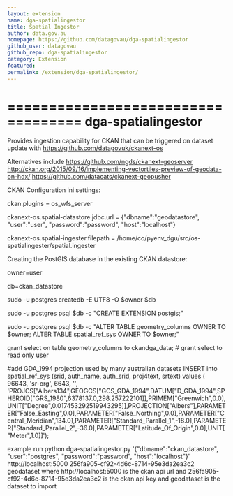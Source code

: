 ```yaml
---
layout: extension
name: dga-spatialingestor
title: Spatial Ingestor
author: data.gov.au
homepage: https://github.com/datagovau/dga-spatialingestor
github_user: datagovau
github_repo: dga-spatialingestor
category: Extension
featured: 
permalink: /extension/dga-spatialingestor/
---
```



===================================
dga-spatialingestor
===================================

Provides ingestion capability for CKAN that can be triggered on dataset update with https://github.com/datagovuk/ckanext-os

Alternatives include https://github.com/ngds/ckanext-geoserver http://ckan.org/2015/09/16/implementing-vectortiles-preview-of-geodata-on-hdx/ https://github.com/datacats/ckanext-geopusher


CKAN Configuration ini settings:

  ckan.plugins = os_wfs_server

  ckanext-os.spatial-datastore.jdbc.url = {"dbname":"geodatastore", "user":"user", "password":"password", "host":"localhost"}

  ckanext-os.spatial-ingester.filepath = /home/co/pyenv_dgu/src/os-spatialingester/spatial.ingester

Creating the PostGIS database in the existing CKAN datastore:

  owner=user

  db=ckan_datastore

  sudo -u postgres createdb -E UTF8 -O $owner $db

  sudo -u postgres psql $db -c "CREATE EXTENSION postgis;"

  sudo -u postgres psql $db -c "ALTER TABLE geometry_columns OWNER TO $owner; ALTER TABLE spatial_ref_sys OWNER TO $owner;"

  grant select on table geometry_columns to ckandga_data; # grant select to read only user

  #add GDA_1994 projection used by many australian datasets
  INSERT into spatial_ref_sys (srid, auth_name, auth_srid, proj4text, srtext) values ( 96643, 'sr-org', 6643, '', 'PROJCS["Albers134",GEOGCS["GCS_GDA_1994",DATUM["D_GDA_1994",SPHEROID["GRS_1980",6378137.0,298.257222101]],PRIMEM["Greenwich",0.0],UNIT["Degree",0.017453292519943295]],PROJECTION["Albers"],PARAMETER["False_Easting",0.0],PARAMETER["False_Northing",0.0],PARAMETER["Central_Meridian",134.0],PARAMETER["Standard_Parallel_1",-18.0],PARAMETER["Standard_Parallel_2",-36.0],PARAMETER["Latitude_Of_Origin",0.0],UNIT["Meter",1.0]]');


example run
python dga-spatialingestor.py '{"dbname":"ckan_datastore", "user":"postgres", "password":"password", "host":"localhost"}' http://localhost:5000 256fa905-cf92-4d6c-8714-95e3da2ea3c2 geodataset
where http://localhost:5000 is the ckan api url
and 256fa905-cf92-4d6c-8714-95e3da2ea3c2 is the ckan api key
and geodataset is the dataset to import


